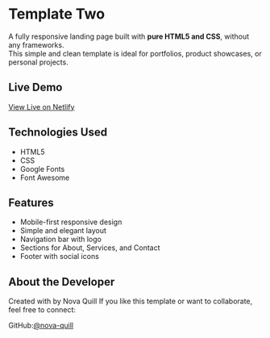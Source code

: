 # Template Two 

A fully responsive landing page built with **pure HTML5 and CSS**, without any frameworks.  
This simple and clean template is ideal for portfolios, product showcases, or personal projects.

## Live Demo
[View Live on Netlify](https://kasperproject.netlify.app)  

## Technologies Used
- HTML5
- CSS
- Google Fonts 
- Font Awesome 

## Features
- Mobile-first responsive design
- Simple and elegant layout
- Navigation bar with logo
- Sections for About, Services, and Contact
- Footer with social icons

## About the Developer
Created with by Nova Quill
If you like this template or want to collaborate, feel free to connect:

GitHub:[@nova-quill](https://github.com/nova-quill)
